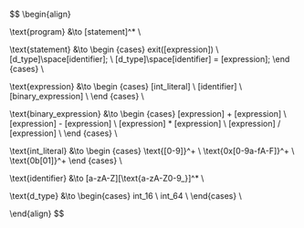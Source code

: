 $$
\begin{align}

\text{program} &\to [statement]^* \\

\text{statement} &\to
\begin {cases}
    exit([expression]) \\
    [d\_type]\space[identifier]; \\
    [d\_type]\space[identifier] = [expression];
\end {cases} \\

\text{expression} &\to
\begin {cases}
    [int\_literal] \\
    [identifier] \\
    [binary\_expression] \\
\end {cases} \\

\text{binary\_expression} &\to
\begin {cases}
    [expression] + [expression] \\
    [expression] - [expression] \\
    [expression] * [expression] \\
    [expression] / [expression] \\
\end {cases} \\

\text{int\_literal} &\to
\begin {cases}
    \text{[0-9]}^+ \\
    \text{0x[0-9a-fA-F]}^+ \\
    \text{0b[01]}^+
\end {cases} \\

\text{identifier} &\to [a-zA-Z][\text{a-zA-Z0-9\_}]^* \\

\text{d\_type} &\to
\begin{cases}
 int\_16 \\
 int\_64 \\
\end{cases} \\

\end{align}
$$
